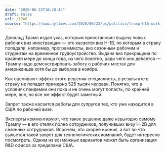 ```yaml
---
date: "2020-06-23T10:20:44"
draft: False
url: /1286
source: "https://www.nytimes.com/2020/06/22/us/politics/trump-h1b-work-visas.html"
---
```


Дональд Трамп издал указ, которым приостановил выдачу новых рабочих виз иностранцам — это касается виз H-1B, по которым в страну попадали, например, программисты, виз сезонным рабочим и студентам на временное трудоустройство. Выдача виз прекращена по крайней мере до конца года, из чего понятно, ради чего оно делается — Трампу надо демонстрировать заботу о рабочих местах для американцев хотя бы до выборов в ноябре.

Как оценивают эффект этого решения специалисты, в результате в страну не попадет примерно 525 тысяч человек. Понятно, что в условиях пандемии они пока и не очень могут попасть, по крайней мере, все, но все же эффект будет заметный.

Запрет также касается работы для супругов тех, кто уже находится в США по рабочей визе. 

Эксперты комментируют, что такое решение даже невыгодно самому Трампу — в его отелях полно сотрудников, получивших визу H-2B для сезонных сотрудников. Впрочем, это скорее ирония, а вот во что выльется такой запрет для технологических компаний, будет интересно посмотреть. Одним из возможных вариантов может быть организация R&D офисов за пределами США.
